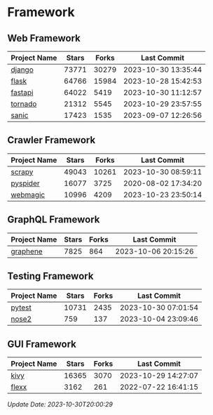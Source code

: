 # Framework

## Web Framework
| Project Name | Stars | Forks | Last Commit |
| ------------ | ----- | ----- | ----------- |
| [django](https://github.com/django/django) | 73771 | 30279 | 2023-10-30 13:35:44 |
| [flask](https://github.com/pallets/flask) | 64766 | 15984 | 2023-10-28 15:42:53 |
| [fastapi](https://github.com/tiangolo/fastapi) | 64022 | 5419 | 2023-10-30 11:12:57 |
| [tornado](https://github.com/tornadoweb/tornado) | 21312 | 5545 | 2023-10-29 23:57:55 |
| [sanic](https://github.com/sanic-org/sanic) | 17423 | 1535 | 2023-09-07 12:26:56 |

## Crawler Framework
| Project Name | Stars | Forks | Last Commit |
| ------------ | ----- | ----- | ----------- |
| [scrapy](https://github.com/scrapy/scrapy) | 49043 | 10261 | 2023-10-30 08:59:11 |
| [pyspider](https://github.com/binux/pyspider) | 16077 | 3725 | 2020-08-02 17:34:20 |
| [webmagic](https://github.com/code4craft/webmagic) | 10996 | 4209 | 2023-10-23 23:50:14 |

## GraphQL Framework
| Project Name | Stars | Forks | Last Commit |
| ------------ | ----- | ----- | ----------- |
| [graphene](https://github.com/graphql-python/graphene) | 7825 | 864 | 2023-10-06 20:15:26 |

## Testing Framework
| Project Name | Stars | Forks | Last Commit |
| ------------ | ----- | ----- | ----------- |
| [pytest](https://github.com/pytest-dev/pytest) | 10731 | 2435 | 2023-10-30 07:01:54 |
| [nose2](https://github.com/nose-devs/nose2) | 759 | 137 | 2023-10-04 23:09:46 |

## GUI Framework
| Project Name | Stars | Forks | Last Commit |
| ------------ | ----- | ----- | ----------- |
| [kivy](https://github.com/kivy/kivy) | 16365 | 3070 | 2023-10-29 14:27:07 |
| [flexx](https://github.com/flexxui/flexx) | 3162 | 261 | 2022-07-22 16:41:15 |

*Update Date: 2023-10-30T20:00:29*